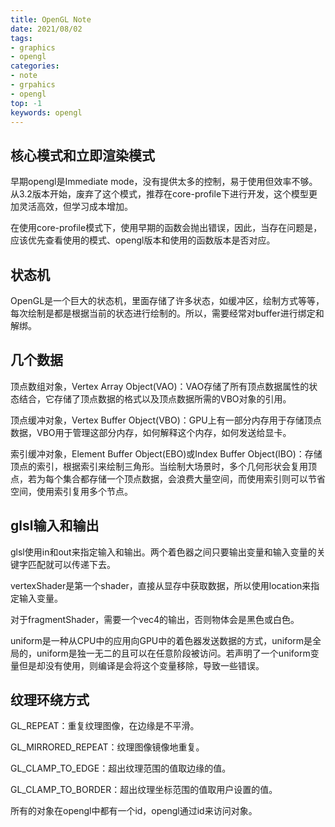 ```yaml
---
title: OpenGL Note
date: 2021/08/02
tags: 
- graphics
- opengl
categories:
- note
- grpahics
- opengl
top: -1
keywords: opengl
---
```


## 核心模式和立即渲染模式

早期opengl是Immediate mode，没有提供太多的控制，易于使用但效率不够。从3.2版本开始，废弃了这个模式，推荐在core-profile下进行开发，这个模型更加灵活高效，但学习成本增加。

在使用core-profile模式下，使用早期的函数会抛出错误，因此，当存在问题是，应该优先查看使用的模式、opengl版本和使用的函数版本是否对应。

## 状态机

OpenGL是一个巨大的状态机，里面存储了许多状态，如缓冲区，绘制方式等等，每次绘制是都是根据当前的状态进行绘制的。所以，需要经常对buffer进行绑定和解绑。

## 几个数据

顶点数组对象，Vertex Array Object(VAO)：VAO存储了所有顶点数据属性的状态结合，它存储了顶点数据的格式以及顶点数据所需的VBO对象的引用。

顶点缓冲对象，Vertex Buffer Object(VBO)：GPU上有一部分内存用于存储顶点数据，VBO用于管理这部分内存，如何解释这个内存，如何发送给显卡。

索引缓冲对象，Element Buffer Object(EBO)或Index Buffer Object(IBO)：存储顶点的索引，根据索引来绘制三角形。当绘制大场景时，多个几何形状会复用顶点，若为每个集合都存储一个顶点数据，会浪费大量空间，而使用索引则可以节省空间，使用索引复用多个节点。

## glsl输入和输出

glsl使用in和out来指定输入和输出。两个着色器之间只要输出变量和输入变量的关键字匹配就可以传递下去。

vertexShader是第一个shader，直接从显存中获取数据，所以使用location来指定输入变量。

对于fragmentShader，需要一个vec4的输出，否则物体会是黑色或白色。

uniform是一种从CPU中的应用向GPU中的着色器发送数据的方式，uniform是全局的，uniform是独一无二的且可以在任意阶段被访问。若声明了一个uniform变量但是却没有使用，则编译是会将这个变量移除，导致一些错误。

## 纹理环绕方式

GL_REPEAT：重复纹理图像，在边缘是不平滑。

GL_MIRRORED_REPEAT：纹理图像镜像地重复。

GL_CLAMP_TO_EDGE：超出纹理范围的值取边缘的值。

GL_CLAMP_TO_BORDER：超出纹理坐标范围的值取用户设置的值。





所有的对象在opengl中都有一个id，opengl通过id来访问对象。

